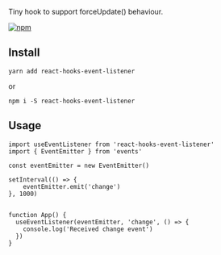 
Tiny hook to support forceUpdate() behaviour.

[![npm](https://img.shields.io/npm/v/react-hooks-event-listener)](https://www.npmjs.com/package/react-hooks-event-listener)

## Install

``yarn add react-hooks-event-listener``

or 

```npm i -S react-hooks-event-listener```

## Usage


```tsx
import useEventListener from 'react-hooks-event-listener'
import { EventEmitter } from 'events'

const eventEmitter = new EventEmitter()

setInterval(() => {
    eventEmitter.emit('change')
}, 1000)


function App() {
  useEventListener(eventEmitter, 'change', () => {
    console.log('Received change event')
  })
}
```




